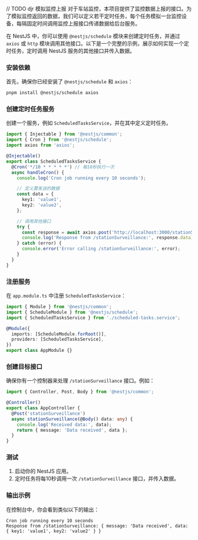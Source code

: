 // TODO djr 模拟监控上报
对于车站监控，本项目提供了监控数据上报的接口。为了模拟监控返回的数据，我们可以定义若干定时任务，每个任务模拟一台监控设备，每隔固定时间调用监控上报接口传递数据给后台服务。

在 NestJS 中，你可以使用 `@nestjs/schedule` 模块来创建定时任务，并通过 `axios` 或 `http` 模块调用其他接口。以下是一个完整的示例，展示如何实现一个定时任务，定时调用 NestJS 服务的其他接口并传入数据。

### 安装依赖

首先，确保你已经安装了 `@nestjs/schedule` 和 `axios`：

```bash
pnpm install @nestjs/schedule axios
```

### 创建定时任务服务

创建一个服务，例如 `ScheduledTasksService`，并在其中定义定时任务。

```typescript
import { Injectable } from '@nestjs/common';
import { Cron } from '@nestjs/schedule';
import axios from 'axios';

@Injectable()
export class ScheduledTasksService {
  @Cron('*/10 * * * * *') // 每10秒执行一次
  async handleCron() {
    console.log('Cron job running every 10 seconds');

    // 定义要发送的数据
    const data = {
      key1: 'value1',
      key2: 'value2',
    };

    // 调用其他接口
    try {
      const response = await axios.post('http://localhost:3000/stationSurveillance', data);
      console.log('Response from /stationSurveillance:', response.data);
    } catch (error) {
      console.error('Error calling /stationSurveillance:', error);
    }
  }
}
```

### 注册服务

在 `app.module.ts` 中注册 `ScheduledTasksService`：

```typescript
import { Module } from '@nestjs/common';
import { ScheduleModule } from '@nestjs/schedule';
import { ScheduledTasksService } from './scheduled-tasks.service';

@Module({
  imports: [ScheduleModule.forRoot()],
  providers: [ScheduledTasksService],
})
export class AppModule {}
```

### 创建目标接口

确保你有一个控制器来处理 `/stationSurveillance` 接口。例如：

```typescript
import { Controller, Post, Body } from '@nestjs/common';

@Controller()
export class AppController {
  @Post('stationSurveillance')
  async stationSurveillance(@Body() data: any) {
    console.log('Received data:', data);
    return { message: 'Data received', data };
  }
}
```

### 测试

1. 启动你的 NestJS 应用。
2. 定时任务将每10秒调用一次 `/stationSurveillance` 接口，并传入数据。

### 输出示例

在控制台中，你会看到类似以下的输出：

```
Cron job running every 10 seconds
Response from /stationSurveillance: { message: 'Data received', data: { key1: 'value1', key2: 'value2' } }
```

